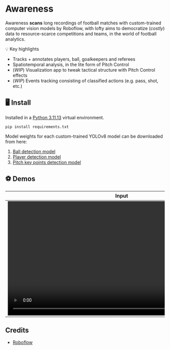 # Awareness

Awareness **scans** long recordings of football matches with custom-trained computer vision models by Roboflow, with lofty aims to democratize (_costly_) data to resource-scarce competitions and teams, in the world of football analytics.

💡 Key highlights

- Tracks + annotates players, ball, goalkeepers and referees
- Spatiotemporal analysis, in the lite form of Pitch Control
- (_WIP_) Visualization app to tweak tactical structure with Pitch Control effects
- (_WIP_) Events tracking consisting of classified actions (e.g. pass, shot, etc.)

## 🖥️ Install

Installed in a [Python 3.11.13](www.python.org) virtual environment.

```
pip install requirements.txt
```

Model weights for each custom-trained YOLOv8 model can be downloaded from here:

1. [Ball detection model](https://drive.google.com/uc?id=1isw4wx-MK9h9LMr36VvIWlJD6ppUvw7V)
2. [Player detection model](https://drive.google.com/uc?id=17PXFNlx-jI7VjVo_vQnB1sONjRyvoB-q)
3. [Pitch key points detection model](https://drive.google.com/uc?id=1Ma5Kt86tgpdjCTKfum79YMgNnSjcoOyf)

## ⚽ Demos

Input | Output
:-: | :-:
<video src='https://github.com/codedarrylcode/awareness/raw/refs/heads/main/data/train/08fd33_4.mp4' width=720></video> | <video src='https://github.com/codedarrylcode/awareness/raw/refs/heads/main/videos/output/tracking_with_radar.mp4' width=720></video>

## Credits

- [Roboflow](https://github.com/roboflow/sports/tree/main)
